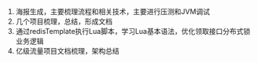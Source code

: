 1. 海报生成，主要梳理流程和相关技术，主要进行压测和JVM调试
2. 几个项目梳理，总结，形成文档
3. 通过redisTemplate执行Lua脚本，学习Lua基本语法，优化领取接口分布式锁业务逻辑
4. 亿级流量项目文档梳理，架构总结